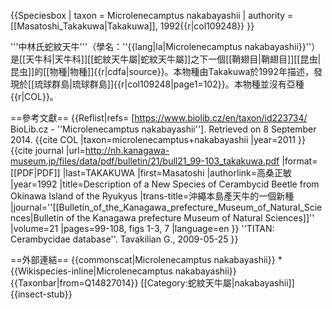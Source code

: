 {{Speciesbox
 | taxon = Microlenecamptus nakabayashii
 | authority = [[Masatoshi_Takakuwa|Takakuwa]], 1992{{r|col109248}}
}}

'''中林氏蛇紋天牛'''（學名：''{{lang|la|Microlenecamptus nakabayashii}}''）是[[天牛科|天牛科]][[蛇紋天牛屬|蛇紋天牛屬]]之下一個[[鞘翅目|鞘翅目]][[昆虫|昆虫]]的[[物種|物種]]{{r|cdfa|source}}。本物種由Takakuwa於1992年描述，發現於[[琉球群島|琉球群島]]{{r|col109248|page1=102}}。本物種並沒有亞種{{r|COL}}。

==參考文獻==
{{Reflist|refs=
<ref name="cdfa">[https://www.biolib.cz/en/taxon/id223734/ BioLib.cz - ''Microlenecamptus nakabayashii''].  Retrieved on 8 September 2014.</ref>
<ref name="COL">{{cite COL |taxon=microlenecamptus+nakabayashii |year=2011 }}</ref>
<ref name="col109248">{{cite journal
 |url=http://nh.kanagawa-museum.jp/files/data/pdf/bulletin/21/bull21_99-103_takakuwa.pdf |format=[[PDF|PDF]]
 |last=TAKAKUWA |first=Masatoshi |authorlink=高桑正敏 |year=1992
 |title=Description of a New Species of Cerambycid Beetle from Okinawa Island of the Ryukyus
 |trans-title=沖繩本島產天牛的一個新種
 |journal=''[[Bulletin_of_the_Kanagawa_prefecture_Museum_of_Natural_Sciences|Bulletin of the Kanagawa prefecture Museum of Natural Sciences]]''
 |volume=21 |pages=99-108, figs 1-3, 7 |language=en }}</ref>
<ref name = "source">''TITAN: Cerambycidae database''. Tavakilian G., 2009-05-25</ref>
}}

==外部連結==
{{commonscat|Microlenecamptus nakabayashii}}
*{{Wikispecies-inline|Microlenecamptus nakabayashii}}
{{Taxonbar|from=Q14827014}}
[[Category:蛇紋天牛屬|nakabayashii]]
{{insect-stub}}